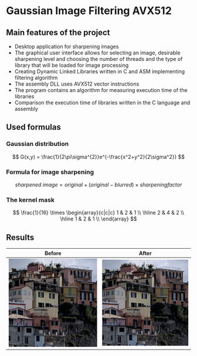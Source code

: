 # Gaussian Image Filtering AVX512

## Main features of the project
- Desktop application for sharpening images
- The graphical user interface allows for selecting an image, desirable sharpening level and choosing the number of threads and the type of library that will be loaded for image processing
- Creating Dynamic Linked Libraries written in C and ASM implementing filtering algorithm
- The assembly DLL uses AVX512 vector instructions
- The program contains an algorithm for measuring execution time of the libraries
- Comparison the execution time of libraries written in the C language and assembly

## Used formulas
### Gaussian distribution
$$
    G(x,y) = \frac{1}{2\pi\sigma^{2}}e^{-\frac{x^2+y^2}{2\sigma^2}}
$$

### Formula for image sharpening
$$
    sharpened\ image = original + (original - blurred) \times sharpening factor
$$

### The kernel mask
$$
\frac{1}{16} \times
\begin{array}{c|c|c}
1 & 2 & 1 \\
\hline
2 & 4 & 2 \\
\hline
1 & 2 & 1 \\
\end{array}
$$

## Results
|Before|After|
|:-:|:-:|
|![Before](https://raw.githubusercontent.com/maciagsz/Gaussian-Image-Filtering-AVX512/master/readme/before.jpg)|![After](https://raw.githubusercontent.com/maciagsz/Gaussian-Image-Filtering-AVX512/master/readme/after.jpg)|
